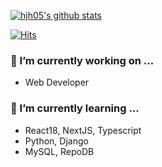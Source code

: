 
  
 [![hjh05's github stats](https://github-readme-stats.vercel.app/api?username=hjh05-S2i&theme=default&show_icons=true)](https://github.com/anuraghazra/github-readme-stats)
 
<div align=left>
  
[![Hits](https://hits.seeyoufarm.com/api/count/incr/badge.svg?url=https%3A%2F%2Fgithub.com%2Fhjh05-S2i&count_bg=%23000000&title_bg=%23555555&icon=&icon_color=%23E7E7E7&title=hits&edge_flat=false)](https://hits.seeyoufarm.com)
 
</div>  
  
### 🔭 I’m currently working on ...
-  Web Developer

### 🌱 I’m currently learning ...
- React18, NextJS, Typescript
- Python, Django
- MySQL, RepoDB

<!--
**hjh05-S2i/hjh05-S2i** is a ✨ _special_ ✨ repository because its `README.md` (this file) appears on your GitHub profile.

Here are some ideas to get you started:

- 👯 I’m looking to collaborate on ...
- 🤔 I’m looking for help with ...
- 💬 Ask me about ...
- 📫 How to reach me: ...
- 😄 Pronouns: ...
- ⚡ Fun fact: ...
-->
